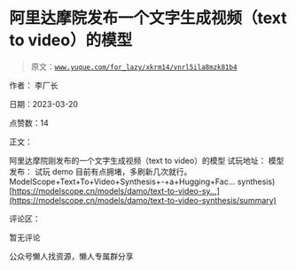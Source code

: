 # 阿里达摩院发布一个文字生成视频（text to video）的模型

> 原文：[`www.yuque.com/for_lazy/xkrm14/vnrl5ila8mzk81b4`](https://www.yuque.com/for_lazy/xkrm14/vnrl5ila8mzk81b4)



作者： 李厂长



日期：2023-03-20



点赞数：14

<ne-card data-card-name="hr" data-card-type="block" id="Xg5FW" data-event-boundary="card">

正文：



阿里达摩院刚发布的一个文字生成视频（text to video）的模型 试玩地址： 模型发布： 试玩 demo 目前有点拥堵，多刷新几次就行。ModelScope+Text+To+Video+Synthesis+-+a+Hugging+Fac... synthesis)[https://modelscope.cn/models/damo/text-to-video-sy...](https://modelscope.cn/models/damo/text-to-video-synthesis/summary)

<ne-card data-card-name="hr" data-card-type="block" id="Izdyz" data-event-boundary="card">

评论区：



暂无评论

<ne-card data-card-name="hr" data-card-type="block" id="fz0m1" data-event-boundary="card">

公众号懒人找资源，懒人专属群分享

</ne-card></ne-card></ne-card>